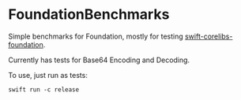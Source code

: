 # FoundationBenchmarks

Simple benchmarks for Foundation, mostly for testing [swift-corelibs-foundation](https://github.com/apple/swift-corelibs-foundation).

Currently has tests for Base64 Encoding and Decoding.

To use, just run as tests:

`swift run -c release`
